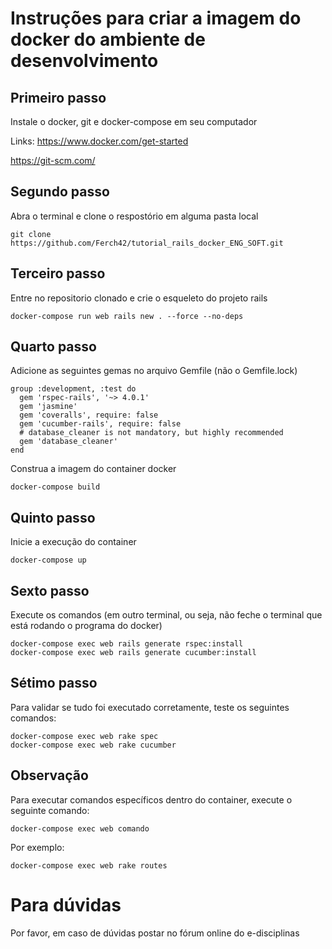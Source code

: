 # Instruções para criar a imagem do docker do ambiente de desenvolvimento

## Primeiro passo 
Instale o docker, git e docker-compose em seu computador

Links: 
https://www.docker.com/get-started

https://git-scm.com/

## Segundo passo 
Abra o terminal e clone o respostório em alguma pasta local

````
git clone https://github.com/Ferch42/tutorial_rails_docker_ENG_SOFT.git
````

## Terceiro passo 
Entre no repositorio clonado e crie o esqueleto do projeto rails

````
docker-compose run web rails new . --force --no-deps 
````

## Quarto passo 
Adicione as seguintes gemas no arquivo Gemfile (não o Gemfile.lock)

````
group :development, :test do
  gem 'rspec-rails', '~> 4.0.1'
  gem 'jasmine'
  gem 'coveralls', require: false  
  gem 'cucumber-rails', require: false
  # database_cleaner is not mandatory, but highly recommended
  gem 'database_cleaner'
end
````

Construa a imagem do container docker

````
docker-compose build
````

## Quinto passo 
Inicie a execução do container

````
docker-compose up
````

## Sexto passo 
Execute os comandos (em outro terminal, ou seja, não feche o terminal que está rodando o programa do docker)

````
docker-compose exec web rails generate rspec:install
docker-compose exec web rails generate cucumber:install
````

## Sétimo passo 
Para validar se tudo foi executado corretamente, teste os seguintes comandos:

````
docker-compose exec web rake spec
docker-compose exec web rake cucumber
````


## Observação
Para executar comandos específicos dentro do container, execute o seguinte comando: 

````
docker-compose exec web comando
````

Por exemplo:

````
docker-compose exec web rake routes
````

# Para dúvidas

Por favor, em caso de dúvidas postar no fórum online do e-disciplinas
